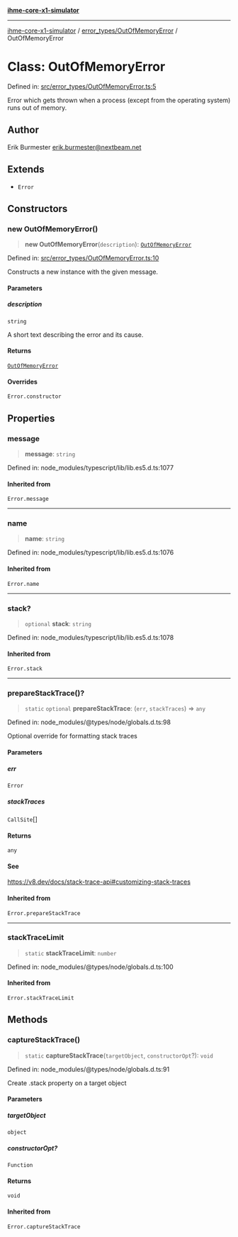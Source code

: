 [**ihme-core-x1-simulator**](../../../README.md)

***

[ihme-core-x1-simulator](../../../modules.md) / [error\_types/OutOfMemoryError](../README.md) / OutOfMemoryError

# Class: OutOfMemoryError

Defined in: [src/error\_types/OutOfMemoryError.ts:5](https://github.com/ProgrammIt/CPU-Simulator/blob/e2e026db90406d6486eead3a66922074c98b6175/src/error_types/OutOfMemoryError.ts#L5)

Error which gets thrown when a process (except from the operating system) runs out of memory.

## Author

Erik Burmester <erik.burmester@nextbeam.net>

## Extends

- `Error`

## Constructors

### new OutOfMemoryError()

> **new OutOfMemoryError**(`description`): [`OutOfMemoryError`](OutOfMemoryError.md)

Defined in: [src/error\_types/OutOfMemoryError.ts:10](https://github.com/ProgrammIt/CPU-Simulator/blob/e2e026db90406d6486eead3a66922074c98b6175/src/error_types/OutOfMemoryError.ts#L10)

Constructs a new instance with the given message.

#### Parameters

##### description

`string`

A short text describing the error and its cause.

#### Returns

[`OutOfMemoryError`](OutOfMemoryError.md)

#### Overrides

`Error.constructor`

## Properties

### message

> **message**: `string`

Defined in: node\_modules/typescript/lib/lib.es5.d.ts:1077

#### Inherited from

`Error.message`

***

### name

> **name**: `string`

Defined in: node\_modules/typescript/lib/lib.es5.d.ts:1076

#### Inherited from

`Error.name`

***

### stack?

> `optional` **stack**: `string`

Defined in: node\_modules/typescript/lib/lib.es5.d.ts:1078

#### Inherited from

`Error.stack`

***

### prepareStackTrace()?

> `static` `optional` **prepareStackTrace**: (`err`, `stackTraces`) => `any`

Defined in: node\_modules/@types/node/globals.d.ts:98

Optional override for formatting stack traces

#### Parameters

##### err

`Error`

##### stackTraces

`CallSite`[]

#### Returns

`any`

#### See

https://v8.dev/docs/stack-trace-api#customizing-stack-traces

#### Inherited from

`Error.prepareStackTrace`

***

### stackTraceLimit

> `static` **stackTraceLimit**: `number`

Defined in: node\_modules/@types/node/globals.d.ts:100

#### Inherited from

`Error.stackTraceLimit`

## Methods

### captureStackTrace()

> `static` **captureStackTrace**(`targetObject`, `constructorOpt`?): `void`

Defined in: node\_modules/@types/node/globals.d.ts:91

Create .stack property on a target object

#### Parameters

##### targetObject

`object`

##### constructorOpt?

`Function`

#### Returns

`void`

#### Inherited from

`Error.captureStackTrace`

